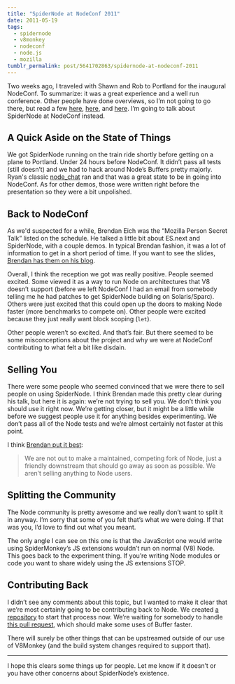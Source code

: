 ```yaml
---
title: "SpiderNode at NodeConf 2011"
date: 2011-05-19
tags:
  - spidernode
  - v8monkey
  - nodeconf
  - node.js
  - mozilla
tumblr_permalink: post/5641702863/spidernode-at-nodeconf-2011
---
```


Two weeks ago, I traveled with Shawn and Rob to Portland for the inaugural NodeConf. To summarize: it was a great experience and a well run conference. Other people have done overviews, so I’m not going to go there, but read a few [here](http://www.sauria.com/blog/2011/05/09/nodeconf-2011/), [here](http://www.claassen.net/geek/blog/2011/05/reflections-on-jsconf-and-nodeconf-by-a-language-geek.html), and [here](http://www.adamchristian.com/archives/10435). I’m going to talk about SpiderNode at NodeConf instead.

## A Quick Aside on the State of Things

We got SpiderNode running on the train ride shortly before getting on a plane to Portland. Under 24 hours before NodeConf. It didn’t pass all tests (still doesn’t) and we had to hack around Node’s Buffers pretty majorly. Ryan's classic [node_chat](https://github.com/ry/node_chat) ran and that was a great state to be in going into NodeConf. As for other demos, those were written right before the presentation so they were a bit unpolished.

## Back to NodeConf

As we'd suspected for a while, Brendan Eich was the “Mozilla Person Secret Talk” listed on the schedule. He talked a little bit about ES.next and SpiderNode, with a couple demos. In typical Brendan fashion, it was a lot of information to get in a short period of time. If you want to see the slides, [Brendan has them on his blog](http://brendaneich.com/2011/05/mozillas-nodeconf-presentation/).

Overall, I think the reception we got was really positive. People seemed excited. Some viewed it as a way to run Node on architectures that V8 doesn’t support (before we left NodeConf I had an email from somebody telling me he had patches to get SpiderNode building on Solaris/Sparc). Others were just excited that this could open up the doors to making Node faster (more benchmarks to compete on). Other people were excited because they just really want block scoping (`let`).

Other people weren’t so excited. And that’s fair. But there seemed to be some misconceptions about the project and why we were at NodeConf contributing to what felt a bit like disdain.

## Selling You

There were some people who seemed convinced that we were there to sell people on using SpiderNode. I think Brendan made this pretty clear during his talk, but here it is again: we’re not trying to sell you. We don’t think you should use it right now. We’re getting closer, but it might be a little while before we suggest people use it for anything besides experimenting. We don’t pass all of the Node tests and we’re almost certainly not faster at this point.

I think [Brendan put it best](http://brendaneich.com/2011/05/mozillas-nodeconf-presentation/):

> We are not out to make a maintained, competing fork of Node, just a friendly downstream that should go away as soon as possible. We aren’t selling anything to Node users.

## Splitting the Community

The Node community is pretty awesome and we really don’t want to split it in anyway. I’m sorry that some of you felt that’s what we were doing. If that was you, I’d love to find out what you meant.

The only angle I can see on this one is that the JavaScript one would write using SpiderMonkey’s JS extensions wouldn’t run on normal (V8) Node. This goes back to the experiment thing. If you’re writing Node modules or code you want to share widely using the JS extensions STOP.

## Contributing Back

I didn’t see any comments about this topic, but I wanted to make it clear that we’re most certainly going to be contributing back to Node. We created [a repository](https://github.com/sdwilsh/spidernode-upstreaming) to start that process now. We’re waiting for somebody to handle [this pull request](https://github.com/joyent/node/pull/1021), which should make some uses of Buffer faster.

There will surely be other things that can be upstreamed outside of our use of V8Monkey (and the build system changes required to support that).

***

I hope this clears some things up for people. Let me know if it doesn’t or you have other concerns about SpiderNode’s existence.
